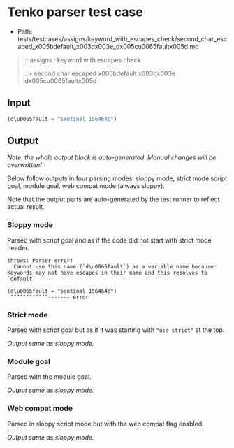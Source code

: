 # Tenko parser test case

- Path: tests/testcases/assigns/keyword_with_escapes_check/second_char_escaped_x005bdefault_x003dx003e_dx005cu0065faultx005d.md

> :: assigns : keyword with escapes check
>
> ::> second char escaped x005bdefault x003dx003e dx005cu0065faultx005d

## Input

`````js
(d\u0065fault = "sentinal 1564646")
`````

## Output

_Note: the whole output block is auto-generated. Manual changes will be overwritten!_

Below follow outputs in four parsing modes: sloppy mode, strict mode script goal, module goal, web compat mode (always sloppy).

Note that the output parts are auto-generated by the test runner to reflect actual result.

### Sloppy mode

Parsed with script goal and as if the code did not start with strict mode header.

`````
throws: Parser error!
  Cannot use this name (`d\u0065fault`) as a variable name because: Keywords may not have escapes in their name and this resolves to `default`

(d\u0065fault = "sentinal 1564646")
 ^^^^^^^^^^^^------- error
`````

### Strict mode

Parsed with script goal but as if it was starting with `"use strict"` at the top.

_Output same as sloppy mode._

### Module goal

Parsed with the module goal.

_Output same as sloppy mode._

### Web compat mode

Parsed in sloppy script mode but with the web compat flag enabled.

_Output same as sloppy mode._
